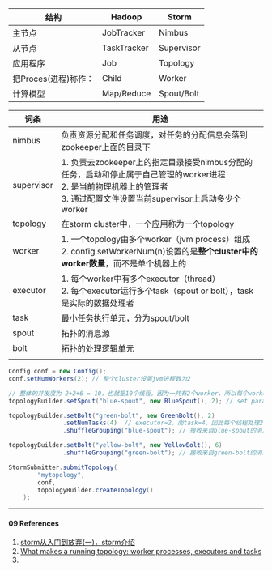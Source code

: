 



| 结构                 | Hadoop      | Storm      |
| -------------------- | ----------- | ---------- |
| 主节点               | JobTracker  | Nimbus     |
| 从节点               | TaskTracker | Supervisor |
| 应用程序             | Job         | Topology   |
| 把Proces(进程)称作： | Child       | Worker     |
| 计算模型             | Map/Reduce  | Spout/Bolt |



| 词条       | 用途                                                         |
| ---------- | ------------------------------------------------------------ |
| nimbus     | 负责资源分配和任务调度，对任务的分配信息会落到zookeeper上面的目录下 |
| supervisor | 1. 负责去zookeeper上的指定目录接受nimbus分配的任务，启动和停止属于自己管理的worker进程<br />2. 是当前物理机器上的管理者<br />3. 通过配置文件设置当前supervisor上启动多少个worker |
| topology   | 在storm cluster中，一个应用称为一个topology                  |
| worker     | 1. 一个topology由多个worker（jvm process）组成<br />2. config.setWorkerNum(n)设置的是**整个cluster中的worker数量**，而不是单个机器上的 |
| executor   | 1. 每个worker中有多个executor（thread）<br />2. 每个executor运行多个task（spout or bolt），task是实际的数据处理者 |
| task       | 最小任务执行单元，分为spout/bolt                             |
| spout      | 拓扑的消息源                                                 |
| bolt       | 拓扑的处理逻辑单元                                           |
|            |                                                              |



```java
Config conf = new Config();
conf.setNumWorkers(2); // 整个cluster设置jvm进程数为2

// 整体的并发度为 2+2+6 = 10，也就是10个线程。因为一共有2个worker，所以每个worker的线程数为10/2=5
topologyBuilder.setSpout("blue-spout", new BlueSpout(), 2); // set parallelism hint to 2

topologyBuilder.setBolt("green-bolt", new GreenBolt(), 2)
               .setNumTasks(4)	// executor=2，而task=4，因此每个线程处理2个任务
               .shuffleGrouping("blue-spout"); // 接收来自blue-spout的消息

topologyBuilder.setBolt("yellow-bolt", new YellowBolt(), 6)
               .shuffleGrouping("green-bolt"); // 接收来自green-bolt的消息

StormSubmitter.submitTopology(
        "mytopology",
        conf,
        topologyBuilder.createTopology()
    );
```







-----

#### 09 References

1. [storm从入门到放弃(一)，storm介绍](https://www.cnblogs.com/intsmaze/p/7274361.html)
2. [What makes a running topology: worker processes, executors and tasks](https://storm.apache.org/releases/2.1.0/Understanding-the-parallelism-of-a-Storm-topology.html)
3. 